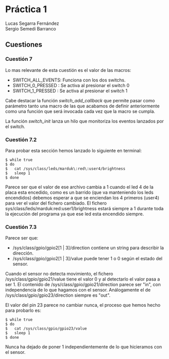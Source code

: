 # Práctica 1      
Lucas Segarra Fernández<br>
Sergio Semedi Barranco
## Cuestiones
### Cuestión 7
Lo mas relevante de esta cuestión es el valor de las macros:
* SWITCH_ALL_EVENTS: Funciona con los dos switchs.  
* SWITCH_0_PRESSED : Se activa al presionar el switch 0 
* SWITCH_1_PRESSED : Se activa al presionar el switch 1 

Cabe destacar la función *switch_add_callback* que permite pasar como parámetro tanto una macro de las que acabamos de definir anteriormente como una función que será invocada cada vez que la macro se cumpla.    

La función *switch_init* lanza un hilo que monitoriza los eventos lanzados por el switch.   


### Cuestión 7.2 

Para probar esta sección hemos lanzado lo siguiente en terminal:

    $ while true
    $ do
    $   cat /sys/class/leds/marduk\:red\:user4/brightness
    $   sleep 1
    $ done 
    
Parece ser que el valor de ese archivo cambia a 1 cuando el led 4 de la placa esta encedido, como es un barrido (que va manteniendo los leds encendidos) debemos esperar a que se enciendan los 4 primeros (user4) para ver el valor del fichero cambiado. El fichero sys/class/leds/marduk\:red\:user1/brightness estará siempre a 1 durante toda la ejecución del programa ya que ese led esta encendido siempre.


### Cuestión 7.3

Parece ser que: 
* /sys/class/gpio/gpio2[1 | 3]/direction contiene un string para describir la dirección.
* /sys/class/gpio/gpio2[1 | 3]/value puede tener 1 o 0 según el estado del sensor.

Cuando el sensor no detecta movimiento, el fichero /sys/class/gpio/gpio21/value tiene el valor 0 y al detectarlo el valor pasa a ser 1. 
El contenido de /sys/class/gpio/gpio21/direction parece ser "in", con independencia de lo que hagamos con el sensor. Análogamente el de /sys/class/gpio/gpio23/direction siempre es "out".

El valor del pin 23 parece no cambiar nunca, el proceso que hemos hecho para probarlo es:

    $ while true
    $ do
    $   cat /sys/class/gpio/gpio23/value
    $   sleep 1
    $ done 

Nunca ha dejado de poner 1 independientemente de lo que hicieramos con el sensor.
